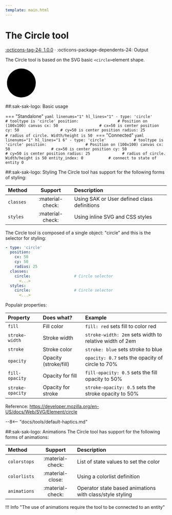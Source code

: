 ```yaml
---
template: main.html
---
```


[circle-tool support]: https://github.com/amoebelabs/swiss-army-knife/releases/tag/1.0.0
# The Circle tool
[:octicons-tag-24: 1.0.0][circle-tool support] ·
:octicons-package-dependents-24: Output

The Circle tool is based on the SVG basic `<circle>`element shape.

<svg viewBox="0 0 100 100" xmlns="http://www.w3.org/2000/svg" width="100px">
  <circle cx="50" cy="50" r="45" fill="var(--md-primary-fg-color--light)" stroke="var(--md-primary-fg-color--dark)" stroke-width="2"/>
</svg>

##:sak-sak-logo: Basic usage

=== "Standalone"
    ```yaml linenums="1" hl_lines="1"
    - type: 'circle'            # tooltype is 'circle'
      position:                 # Position on (100x100) canvas
        cx: 50                  # cx=50 is center position
        cy: 50                  # cy=50 is center position
        radius: 25              # radius of circle. Width/height is 50
    ```
=== "Connected"
    ```yaml linenums="1" hl_lines="1 6"
    - type: 'circle'            # tooltype is 'circle'
      position:                 # Position on (100x100) canvas
        cx: 50                  # cx=50 is center position
        cy: 50                  # cy=50 is center position
        radius: 25              # radius of circle. Width/height is 50
      entity_index: 0           # connect to state of entity 0
    ```

##:sak-sak-logo: Styling
The Circle tool has support for the following forms of styling:

| Method       | Support          | Description            |
| :----------- | :--------------: | :-------------------- |
| `classes`    | :material-check: | Using SAK or User defined class definitions  |
| `styles`     | :material-check: | Using inline SVG and CSS styles |

The Circle tool is composed of a single object: "circle" and this is the selector for styling:
```yaml linenums="1"hl_lines="7 10"
- type: 'circle'
  position:
    cx: 50
    cy: 50
    radius: 25
  classes:
    circle:                   # Circle selector
      <...>
  styles:
    circle:                   # Circle selector
      <...>
```
Populair properties:

| Property       | Does what?            | Example                                                 |
| :-------------- | :-------------------- | :------------------------------------------------------ |
| `fill`          | Fill color            | `fill: red` sets fill to color red |
| `stroke-width`  | Stroke width          | `stroke-width: 2em` sets width to relative width of 2em |
| `stroke`        | Stroke color          | `stroke: blue` sets stroke to blue |
| `opacity`       | Opacity (stroke/fill) | `opacity: 0.7` sets the opacity of circle to 70% |
| `fill-opacity`  | Opacity for fill      | `fill-opacity: 0.5` sets the fill opacity to 50% |
| `stroke-opacity`| Opacity for stroke    | `stroke-opacity: 0.5` sets the stroke opacity to 50% |

Reference: https://developer.mozilla.org/en-US/docs/Web/SVG/Element/circle

--8<-- "docs/tools/default-haptics.md"

##:sak-sak-logo: Animations
The Circle tool has support for the following forms of animations:

| Method       | Support          | Description            |
| :----------- | :--------------: | :-------------------- |
| `colorstops` | :material-check: | List of state values to set the color |
| `colorlists` | :material-close: | Using a colorlist definition |
| `animations` | :material-check: | Operator state based animations with class/style styling |

!!! Info "The use of animations require the tool to be connected to an entity"





